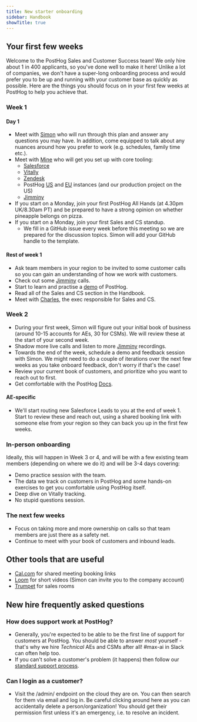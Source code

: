 ```yaml
---
title: New starter onboarding
sidebar: Handbook
showTitle: true
---
```


## Your first few weeks

Welcome to the PostHog Sales and Customer Success team!  We only hire about 1 in 400 applicants, so you've done well to make it here!  Unlike a lot of companies, we don't have a super-long onboarding process and would prefer you to be up and running with your customer base as quickly as possible.  Here are the things you should focus on in your first few weeks at PostHog to help you achieve that.

### Week 1

#### Day 1

 - Meet with [Simon](/community/profiles/28895) who will run through this plan and answer any questions you may have.  In addition, come equipped to talk about any nuances around how you prefer to work (e.g. schedules, family time etc.).
 - Meet with [Mine](/community/profiles/29862) who will get you set up with core tooling:
   - [Salesforce](https://posthog.lightning.force.com/)
   - [Vitally](https://posthog.vitally-eu.io/)
   - [Zendesk](https://posthoghelp.zendesk.com/agent/dashboard)
   - PostHog [US](https://us.posthog.com/) and [EU](https://eu.posthog.com/) instances (and our production project on the US)
   - [Jimminy](https://app.jiminny.eu/dashboard)
 - If you start on a Monday, join your first PostHog All Hands (at 4.30pm UK/8.30am PT) and be prepared to have a strong opinion on whether pineapple belongs on pizza.
 - If you start on a Monday, join your first Sales and CS standup.
   - We fill in a GitHub issue every week before this meeting so we are prepared for the discussion topics.  Simon will add your GitHub handle to the template.

#### Rest of week 1

 - Ask team members in your region to be invited to some customer calls so you can gain an understanding of how we work with customers.
 - Check out some [Jimminy](https://app.jiminny.eu/dashboard) calls.
 - Start to learn and practise a [demo](https://youtu.be/2jQco8hEvTI) of PostHog.
 - Read all of the Sales and CS section in the Handbook.
 - Meet with [Charles](/community/profiles/28625), the exec responsible for Sales and CS.

### Week 2

- During your first week, Simon will figure out your initial book of business (around 10-15 accounts for AEs, 30 for CSMs).  We will review these at the start of your second week.
- Shadow more live calls and listen to more [Jimminy](https://app.jiminny.eu/dashboard) recordings.
- Towards the end of the week, schedule a demo and feedback session with Simon.  We might need to do a couple of iterations over the next few weeks as you take onboard feedback, don't worry if that's the case!
- Review your current book of customers, and prioritize who you want to reach out to first.
- Get comfortable with the PostHog [Docs](/docs).

#### AE-specific

- We'll start routing new Salesforce Leads to you at the end of week 1.  Start to review these and reach out, using a shared booking link with someone else from your region so they can back you up in the first few weeks.

### In-person onboarding

Ideally, this will happen in Week 3 or 4, and will be with a few existing team members (depending on where we do it) and will be 3-4 days covering:

- Demo practice session with the team.
- The data we track on customers in PostHog and some hands-on exercises to get you comfortable using PostHog itself.
- Deep dive on Vitally tracking.
- No stupid questions session.

### The next few weeks

- Focus on taking more and more ownership on calls so that team members are just there as a safety net.  
- Continue to meet with your book of customers and inbound leads.

## Other tools that are useful

- [Cal.com](https://app.cal.com/) for shared meeting booking links
- [Loom](https://www.loom.com/) for short videos (Simon can invite you to the company account)
- [Trumpet](https://www.sendtrumpet.com/) for sales rooms

## New hire frequently asked questions

### How does support work at PostHog?

- Generally, you're expected to be able to be the first line of support for customers at PostHog. You should be able to answer _most_ yourself - that's why we hire _Technical_ AEs and CSMs after all! #max-ai in Slack can often help too. 
- If you can't solve a customer's problem (it happens) then follow our [standard support process](/handbook/support/customer-support).

### Can I login as a customer?

- Visit the /admin/ endpoint on the cloud they are on.  You can then search for them via email and log in.  Be careful clicking around here as you can accidentally delete a person/organization! You should get their permission first unless it's an emergency, i.e. to resolve an incident. 
